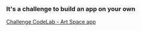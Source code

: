 ### It's a challenge to build an app on your own
[Challenge CodeLab - Art Space app](https://developer.android.com/codelabs/basic-android-kotlin-compose-art-space)